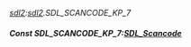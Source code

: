_[sdl2](../../modules/sdl2/sdl2-module.md):[sdl2](../../modules/sdl2/sdl2-module.md).SDL\_SCANCODE\_KP\_7_
##### Const SDL\_SCANCODE\_KP\_7:[SDL_Scancode](../../modules/sdl2/sdl2-sdl_scancode.md)
